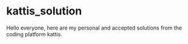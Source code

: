 # kattis_solution
Hello everyone, here are my personal and accepted solutions from the coding platform kattis. 
